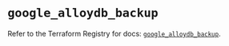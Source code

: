 # `google_alloydb_backup`

Refer to the Terraform Registry for docs: [`google_alloydb_backup`](https://registry.terraform.io/providers/hashicorp/google/5.34.0/docs/resources/alloydb_backup).
